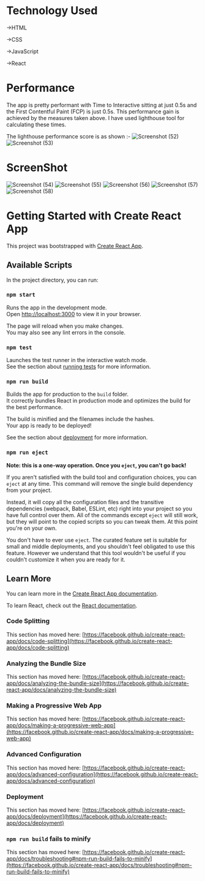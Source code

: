 # Technology Used
->HTML

->CSS

->JavaScript

->React

# Performance
The app is pretty performant with Time to Interactive sitting at just 0.5s and the First Contentful Paint (FCP) is just 0.5s. This performance gain is achieved by the measures taken above. I have used lighthouse tool for calculating these times.

The lighthouse performance score is as shown :-
![Screenshot (52)](https://user-images.githubusercontent.com/63156944/167694281-61bbd076-b5ca-420b-9142-d71a06315525.png)
![Screenshot (53)](https://user-images.githubusercontent.com/63156944/167694286-ec22e0d3-c7e1-486d-ad5f-6d43e41cd495.png)

# ScreenShot
![Screenshot (54)](https://user-images.githubusercontent.com/63156944/167694399-9898ad25-9073-44fd-8a11-0e3310b24dc5.png)
![Screenshot (55)](https://user-images.githubusercontent.com/63156944/167694406-8c43df9d-e7c3-42e3-bbca-26cfe0c3691e.png)
![Screenshot (56)](https://user-images.githubusercontent.com/63156944/167842145-811dfcfc-1a74-4a6c-9434-e76d78e25776.png)
![Screenshot (57)](https://user-images.githubusercontent.com/63156944/167791840-ac6dcbc6-fd7f-4d81-a218-a58bfe23a274.png)
![Screenshot (58)](https://user-images.githubusercontent.com/63156944/167791854-e49b39db-1c36-42e1-992d-54cd9eb4371e.png)



# Getting Started with Create React App

This project was bootstrapped with [Create React App](https://github.com/facebook/create-react-app).

## Available Scripts

In the project directory, you can run:

### `npm start`

Runs the app in the development mode.\
Open [http://localhost:3000](http://localhost:3000) to view it in your browser.

The page will reload when you make changes.\
You may also see any lint errors in the console.

### `npm test`

Launches the test runner in the interactive watch mode.\
See the section about [running tests](https://facebook.github.io/create-react-app/docs/running-tests) for more information.

### `npm run build`

Builds the app for production to the `build` folder.\
It correctly bundles React in production mode and optimizes the build for the best performance.

The build is minified and the filenames include the hashes.\
Your app is ready to be deployed!

See the section about [deployment](https://facebook.github.io/create-react-app/docs/deployment) for more information.

### `npm run eject`

**Note: this is a one-way operation. Once you `eject`, you can't go back!**

If you aren't satisfied with the build tool and configuration choices, you can `eject` at any time. This command will remove the single build dependency from your project.

Instead, it will copy all the configuration files and the transitive dependencies (webpack, Babel, ESLint, etc) right into your project so you have full control over them. All of the commands except `eject` will still work, but they will point to the copied scripts so you can tweak them. At this point you're on your own.

You don't have to ever use `eject`. The curated feature set is suitable for small and middle deployments, and you shouldn't feel obligated to use this feature. However we understand that this tool wouldn't be useful if you couldn't customize it when you are ready for it.

## Learn More

You can learn more in the [Create React App documentation](https://facebook.github.io/create-react-app/docs/getting-started).

To learn React, check out the [React documentation](https://reactjs.org/).

### Code Splitting

This section has moved here: [https://facebook.github.io/create-react-app/docs/code-splitting](https://facebook.github.io/create-react-app/docs/code-splitting)

### Analyzing the Bundle Size

This section has moved here: [https://facebook.github.io/create-react-app/docs/analyzing-the-bundle-size](https://facebook.github.io/create-react-app/docs/analyzing-the-bundle-size)

### Making a Progressive Web App

This section has moved here: [https://facebook.github.io/create-react-app/docs/making-a-progressive-web-app](https://facebook.github.io/create-react-app/docs/making-a-progressive-web-app)

### Advanced Configuration

This section has moved here: [https://facebook.github.io/create-react-app/docs/advanced-configuration](https://facebook.github.io/create-react-app/docs/advanced-configuration)

### Deployment

This section has moved here: [https://facebook.github.io/create-react-app/docs/deployment](https://facebook.github.io/create-react-app/docs/deployment)

### `npm run build` fails to minify

This section has moved here: [https://facebook.github.io/create-react-app/docs/troubleshooting#npm-run-build-fails-to-minify](https://facebook.github.io/create-react-app/docs/troubleshooting#npm-run-build-fails-to-minify)
